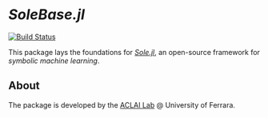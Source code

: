 # *SoleBase.jl*
 <!-- - Base layer [*Sole.jl*](https://github.com/aclai-lab/Sole.jl) -->

[![Build Status](https://api.cirrus-ci.com/github/aclai-lab/SoleBase.jl.svg?branch=main)](https://cirrus-ci.com/github/aclai-lab/SoleBase.jl)

This package lays the foundations for [*Sole.jl*](https://github.com/aclai-lab/Sole.jl), an open-source framework for *symbolic machine learning*.


## About

The package is developed by the [ACLAI Lab](https://aclai.unife.it/en/) @ University of Ferrara.

